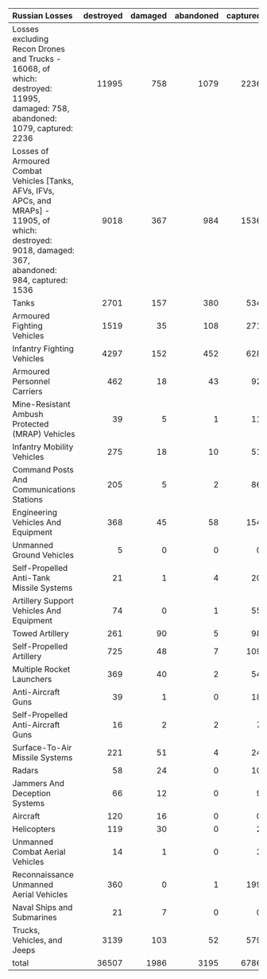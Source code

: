 | Russian Losses                                                                                                                                           |   destroyed |   damaged |   abandoned |   captured |   total |
|:---------------------------------------------------------------------------------------------------------------------------------------------------------|------------:|----------:|------------:|-----------:|--------:|
| Losses excluding Recon Drones and Trucks - 16068, of which: destroyed: 11995, damaged: 758, abandoned: 1079, captured: 2236                              |       11995 |       758 |        1079 |       2236 |   16068 |
| Losses of Armoured Combat Vehicles [Tanks, AFVs, IFVs, APCs, and MRAPs] - 11905, of which: destroyed: 9018, damaged: 367, abandoned: 984, captured: 1536 |        9018 |       367 |         984 |       1536 |   11905 |
| Tanks                                                                                                                                                    |        2701 |       157 |         380 |        534 |    3772 |
| Armoured Fighting Vehicles                                                                                                                               |        1519 |        35 |         108 |        271 |    1933 |
| Infantry Fighting Vehicles                                                                                                                               |        4297 |       152 |         452 |        628 |    5529 |
| Armoured Personnel Carriers                                                                                                                              |         462 |        18 |          43 |         92 |     615 |
| Mine-Resistant Ambush Protected  (MRAP) Vehicles                                                                                                         |          39 |         5 |           1 |         11 |      56 |
| Infantry Mobility Vehicles                                                                                                                               |         275 |        18 |          10 |         51 |     354 |
| Command Posts And Communications Stations                                                                                                                |         205 |         5 |           2 |         86 |     298 |
| Engineering Vehicles And Equipment                                                                                                                       |         368 |        45 |          58 |        154 |     625 |
| Unmanned Ground Vehicles                                                                                                                                 |           5 |         0 |           0 |          0 |       5 |
| Self-Propelled Anti-Tank Missile Systems                                                                                                                 |          21 |         1 |           4 |         20 |      46 |
| Artillery Support Vehicles And Equipment                                                                                                                 |          74 |         0 |           1 |         55 |     130 |
| Towed Artillery                                                                                                                                          |         261 |        90 |           5 |         98 |     454 |
| Self-Propelled Artillery                                                                                                                                 |         725 |        48 |           7 |        109 |     889 |
| Multiple Rocket Launchers                                                                                                                                |         369 |        40 |           2 |         54 |     465 |
| Anti-Aircraft Guns                                                                                                                                       |          39 |         1 |           0 |         18 |      58 |
| Self-Propelled Anti-Aircraft Guns                                                                                                                        |          16 |         2 |           2 |          7 |      27 |
| Surface-To-Air Missile Systems                                                                                                                           |         221 |        51 |           4 |         24 |     300 |
| Radars                                                                                                                                                   |          58 |        24 |           0 |         10 |      92 |
| Jammers And Deception Systems                                                                                                                            |          66 |        12 |           0 |          9 |      87 |
| Aircraft                                                                                                                                                 |         120 |        16 |           0 |          0 |     136 |
| Helicopters                                                                                                                                              |         119 |        30 |           0 |          2 |     151 |
| Unmanned Combat Aerial Vehicles                                                                                                                          |          14 |         1 |           0 |          3 |      18 |
| Reconnaissance Unmanned Aerial Vehicles                                                                                                                  |         360 |         0 |           1 |        199 |     560 |
| Naval Ships and Submarines                                                                                                                               |          21 |         7 |           0 |          0 |      28 |
| Trucks, Vehicles, and Jeeps                                                                                                                              |        3139 |       103 |          52 |        579 |    3873 |
| total                                                                                                                                                    |       36507 |      1986 |        3195 |       6786 |   48474 |